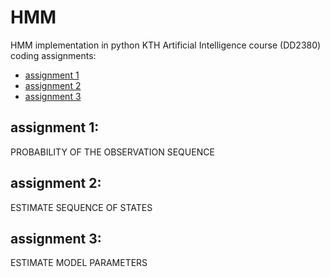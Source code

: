 # HMM
HMM implementation in python
KTH Artificial Intelligence course (DD2380) coding assignments:
* [assignment 1](#assignment1)
* [assignment 2](#assignment2)
* [assignment 3](#assignment3)

## assignment 1:
PROBABILITY OF THE OBSERVATION SEQUENCE

## assignment 2:
ESTIMATE SEQUENCE OF STATES

## assignment 3:
ESTIMATE MODEL PARAMETERS

